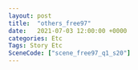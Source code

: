 ```yaml
---
layout: post
title:  "others_free97"
date:   2021-07-03 12:00:00 +0000
categories: Etc
Tags: Story Etc
SceneCode: ["scene_free97_q1_s20"]
---
```

